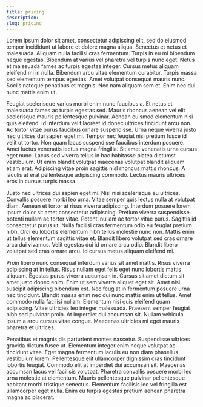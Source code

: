 ```yaml
---
title: pricing
description:
slug: pricing
---
```


Lorem ipsum dolor sit amet, consectetur adipiscing elit, sed do eiusmod tempor incididunt ut labore et dolore magna aliqua. Senectus et netus et malesuada. Aliquam nulla facilisi cras fermentum. Turpis in eu mi bibendum neque egestas. Bibendum at varius vel pharetra vel turpis nunc eget. Netus et malesuada fames ac turpis egestas integer. Cursus metus aliquam eleifend mi in nulla. Bibendum arcu vitae elementum curabitur. Turpis massa sed elementum tempus egestas. Amet volutpat consequat mauris nunc. Sociis natoque penatibus et magnis. Nec nam aliquam sem et. Enim nec dui nunc mattis enim ut.

Feugiat scelerisque varius morbi enim nunc faucibus a. Et netus et malesuada fames ac turpis egestas sed. Mauris rhoncus aenean vel elit scelerisque mauris pellentesque pulvinar. Aenean euismod elementum nisi quis eleifend. Id interdum velit laoreet id donec ultrices tincidunt arcu non. Ac tortor vitae purus faucibus ornare suspendisse. Urna neque viverra justo nec ultrices dui sapien eget mi. Tempor nec feugiat nisl pretium fusce id velit ut tortor. Non quam lacus suspendisse faucibus interdum posuere. Amet luctus venenatis lectus magna fringilla. Sit amet venenatis urna cursus eget nunc. Lacus sed viverra tellus in hac habitasse platea dictumst vestibulum. Ut enim blandit volutpat maecenas volutpat blandit aliquam etiam erat. Adipiscing vitae proin sagittis nisl rhoncus mattis rhoncus. A iaculis at erat pellentesque adipiscing commodo. Lectus mauris ultrices eros in cursus turpis massa.

Justo nec ultrices dui sapien eget mi. Nisl nisi scelerisque eu ultrices. Convallis posuere morbi leo urna. Vitae semper quis lectus nulla at volutpat diam. Aenean et tortor at risus viverra adipiscing. Interdum posuere lorem ipsum dolor sit amet consectetur adipiscing. Pretium viverra suspendisse potenti nullam ac tortor vitae. Potenti nullam ac tortor vitae purus. Sagittis id consectetur purus ut. Nulla facilisi cras fermentum odio eu feugiat pretium nibh. Orci eu lobortis elementum nibh tellus molestie nunc non. Mattis enim ut tellus elementum sagittis vitae et. Blandit libero volutpat sed cras ornare arcu dui vivamus. Velit egestas dui id ornare arcu odio. Blandit libero volutpat sed cras ornare arcu. Id cursus metus aliquam eleifend mi.

Proin libero nunc consequat interdum varius sit amet mattis. Risus viverra adipiscing at in tellus. Risus nullam eget felis eget nunc lobortis mattis aliquam. Egestas purus viverra accumsan in. Cursus sit amet dictum sit amet justo donec enim. Enim ut sem viverra aliquet eget sit. Amet nisl suscipit adipiscing bibendum est. Nec feugiat in fermentum posuere urna nec tincidunt. Blandit massa enim nec dui nunc mattis enim ut tellus. Amet commodo nulla facilisi nullam. Elementum nisi quis eleifend quam adipiscing. Vitae ultricies leo integer malesuada. Praesent semper feugiat nibh sed pulvinar proin. At imperdiet dui accumsan sit. Nullam vehicula ipsum a arcu cursus vitae congue. Maecenas ultricies mi eget mauris pharetra et ultrices.

Penatibus et magnis dis parturient montes nascetur. Suspendisse ultrices gravida dictum fusce ut. Elementum integer enim neque volutpat ac tincidunt vitae. Eget magna fermentum iaculis eu non diam phasellus vestibulum lorem. Pellentesque elit ullamcorper dignissim cras tincidunt lobortis feugiat. Commodo elit at imperdiet dui accumsan sit. Maecenas accumsan lacus vel facilisis volutpat. Pharetra convallis posuere morbi leo urna molestie at elementum. Mauris pellentesque pulvinar pellentesque habitant morbi tristique senectus. Elementum facilisis leo vel fringilla est ullamcorper eget nulla. Enim eu turpis egestas pretium aenean pharetra magna ac placerat.
